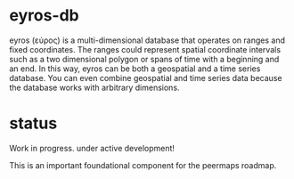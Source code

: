 # eyros-db

eyros (εύρος) is a multi-dimensional database that operates on ranges and fixed
coordinates. The ranges could represent spatial coordinate intervals such as a
two dimensional polygon or spans of time with a beginning and an end. In this
way, eyros can be both a geospatial and a time series database. You can even
combine geospatial and time series data because the database works with
arbitrary dimensions.

# status

Work in progress. under active development!

This is an important foundational component for the peermaps roadmap.

